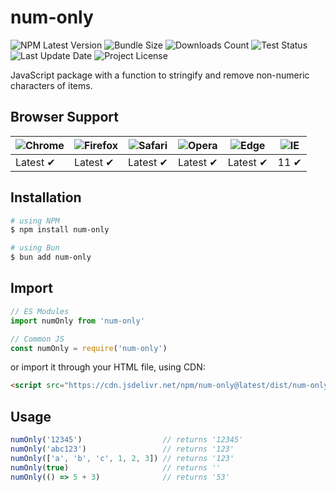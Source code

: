# num-only

![NPM Latest Version](https://img.shields.io/npm/v/num-only)
![Bundle Size](https://img.shields.io/bundlephobia/min/num-only?label=bundle%20size)
![Downloads Count](https://img.shields.io/npm/dm/num-only.svg)
![Test Status](https://img.shields.io/github/actions/workflow/status/juliolmuller/num-only-js/publish.yml?label=ci/cd)
![Last Update Date](https://img.shields.io/github/last-commit/juliolmuller/num-only-js)
![Project License](https://img.shields.io/github/license/juliolmuller/num-only-js)

JavaScript package with a function to stringify and remove non-numeric characters of items.

## Browser Support

![Chrome](https://raw.github.com/alrra/browser-logos/master/src/chrome/chrome_48x48.png) | ![Firefox](https://raw.github.com/alrra/browser-logos/master/src/firefox/firefox_48x48.png) | ![Safari](https://raw.github.com/alrra/browser-logos/master/src/safari/safari_48x48.png) | ![Opera](https://raw.github.com/alrra/browser-logos/master/src/opera/opera_48x48.png) | ![Edge](https://raw.github.com/alrra/browser-logos/master/src/edge/edge_48x48.png) | ![IE](https://raw.github.com/alrra/browser-logos/master/src/archive/internet-explorer_9-11/internet-explorer_9-11_48x48.png) |
--- | --- | --- | --- | --- | --- |
Latest ✔ | Latest ✔ | Latest ✔ | Latest ✔ | Latest ✔ | 11 ✔ |

## Installation

```bash
# using NPM
$ npm install num-only

# using Bun
$ bun add num-only
```

## Import

```js
// ES Modules
import numOnly from 'num-only'

// Common JS
const numOnly = require('num-only')
```

or import it through your HTML file, using CDN:

```html
<script src="https://cdn.jsdelivr.net/npm/num-only@latest/dist/num-only.min.js"></script>
```

## Usage

```js
numOnly('12345')                  // returns '12345'
numOnly('abc123')                 // returns '123'
numOnly(['a', 'b', 'c', 1, 2, 3]) // returns '123'
numOnly(true)                     // returns ''
numOnly(() => 5 + 3)              // returns '53'
```
